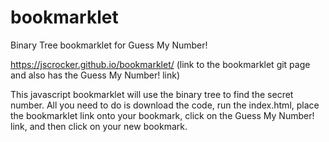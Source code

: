# bookmarklet
Binary Tree bookmarklet for Guess My Number! 

https://jscrocker.github.io/bookmarklet/   (link to the bookmarklet git page and also has the Guess My Number! link)

This javascript bookmarklet will use the binary tree to find the secret number. All you need to do is download the code, run the index.html, place the bookmarklet link onto your bookmark, click on the Guess My Number! link, and then click on your new bookmark.
